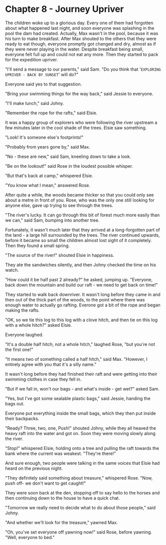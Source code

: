 # Chapter 8 - Journey Upriver

The children woke up to a glorious day. Every one of them had forgotten about what happened last night, and soon everyone was splashing in the pool the dam had created. Actually, Max wasn't in the pool, because it was his turn to make breakfast. After Max shouted to the others that they were ready to eat though, everyone promptly got changed and dry, almost as if they were never playing in the water. Despite breakfast being small, everyone felt full up and could not eat any more. Then they started to pack for the expedition upriver.

"I'll send a message to our parents," said Sam. "Do you think that '`EXPLORING UPRIVER - BACK BY SUNSET`' will do?"

Everyone said yes to that suggestion.

"Bring your swimming things for the way back," said Jessie to everyone.

"I'll make lunch," said Johny.

"Remember the rope for the rafts," said Elsie.

It was a happy group of explorers who were following the river upstream a few minutes later in the cool shade of the trees. Elsie saw something.

"Look! It's someone else's footprints!"

"Probably from years gone by," said Max.

"No - these are new," said Sam, kneeling down to take a look.

"Be on the lookout!" said Rose in the loudest possible whisper.

"But that's back at camp," whispered Elsie.

"You know what I mean," answered Rose.

After quite a while, the woods became thicker so that you could only see about a metre in front of you. Rose, who was the only one still looking for anyone else, gave up trying to see through the trees.

"The river's lucky. It can go through this bit of forest much more easily than we can," said Sam, bumping into another tree.

Fortunately, it wasn't much later that they arrived at a long-forgotten part of the land - a large hill surrounded by the trees. The river continued upwards, before it became so small the children almost lost sight of it completely. Then they found a small spring.

"The source of the river!" shouted Elsie in happiness.

They ate the sandwiches silently, and then Johny checked the time on his watch.

"How could it be half past 2 already?" he asked, jumping up. "Everyone, back down the mountain and build our raft - we need to get back on time!"

They started to walk back downriver. It wasn't long before they came in and then out of the thick part of the woods, to the point where there was enough water to actually go rafting. Everone got a bit of the rope and began making the rafts.

"OK, so we tie this log to this log with a clove hitch, and then tie on this log with a whole hitch?" asked Elsie.

Everyone laughed.

"It's a double half hitch, not a whole hitch," laughed Rose, "but you're not the first one!"

"It means two of something called a half hitch," said Max. "However, I entirely agree with you that it's a silly name."

It wasn't long before they had finished their raft and were getting into their swimming clothes in case they fell in.

"But if we fall in, won't our bags - and what's inside - get wet?" asked Sam.

"Yes, but I've got some sealable plastic bags," said Jessie, handing the bags out.

Everyone put everything inside the small bags, which they then put inside their backpacks.

"Ready? Three, two, one, Push!" shouted Johny, while they all heaved the heavy raft into the water and got on. Soon they were moving slowly along the river.

"Stop!" whispered Elsie, holding onto a tree and pulling the raft towards the bank where the current was weakest. "They're there!"

And sure enough, two people were talking in the same voices that Elsie had heard on the previous night.

"They definitely said something about treasure," whispered Rose. "Now, push off- we don't want to get caught!"

They were soon back at the den, stopping off to say hello to the horses and then continuing down to the house to have a quick chat.

"Tomorrow we really need to decide what to do about those people," said Johny.

"And whether we'll look for the treasure," yawned Max.

"Oh, you've set everyone off yawning now!" said Rose, before yawning. "Well, everyone to bed."
